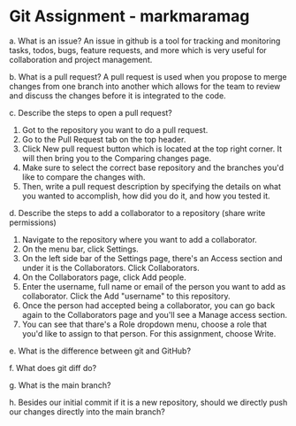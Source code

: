 # Git Assignment - markmaramag

a. What is an issue?
An issue in github is a tool for tracking and monitoring tasks, todos, bugs, feature requests, and more which is very useful for collaboration and project management.

b. What is a pull request?
A pull request is used when you propose to merge changes from one branch into another which allows for the team to review and discuss the changes before it is integrated to the code.

c. Describe the steps to open a pull request?
1. Got to the repository you want to do a pull request.
2. Go to the Pull Request tab on the top header.
3. Click New pull request button which is located at the top right corner. It will then bring you to the Comparing changes page.
4. Make sure to select the correct base repository and the branches you'd like to compare the changes with. 
5. Then, write a pull request description by specifying the details on what you wanted to accomplish, how did you do it, and how you tested it.

d. Describe the steps to add a collaborator to a repository (share write permissions)
1. Navigate to the repository where you want to add a collaborator.
2. On the menu bar, click Settings.
3. On the left side bar of the Settings page, there's an Access section and under it is the Collaborators. Click Collaborators.
4. On the Collaborators page, click Add people.
5. Enter the username, full name or email of the person you want to add as collaborator. Click the Add "username" to this repository.
6. Once the person had accepted being a collaborator, you can go back again to the Collaborators page and you'll see a Manage access section.
7. You can see that thare's a Role dropdown menu, choose a role that you'd like to assign to that person. For this assignment, choose Write.

e. What is the difference between git and GitHub?

f. What does git diff do?

g. What is the main branch?

h. Besides our initial commit if it is a new repository, should we directly push our changes directly into the main branch?
